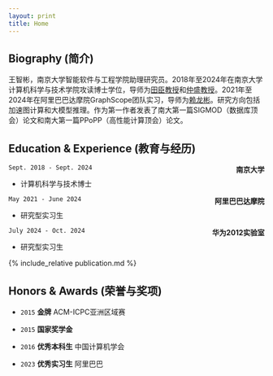 ```yaml
---
layout: print
title: Home
---
```



<!-- <img src="../figure/ZhibinWang.jpg" alt="Zhibin Wang" style="width: 200px; float: right; margin-left: 20px; margin-bottom: 20px;">  -->


<!-- # Zhibin Wang (王智彬) -->
## Biography (简介)
<!-- I am an assistant researcher in School of Intelligent Software and Engineering, Nanjing University.
I received my Ph.D. degree in School of Computer Science, Nanjing University, advised by [Prof. Chen Tian](https://cs.nju.edu.cn/tianchen/index.htm) and [Prof. Sheng Zhong](https://cosec.nju.edu.cn/ae/82/c47361a568962/page.htm). I have been interning at [GraphScope](https://graphscope.io/) team in Alibaba DAMO Academy from 2021 to 2024, supervised by [Longbin Lai](https://lai.me/). 
My research interests include accelerating subgraph matching and other graph algorithms using new hardware, especially GPUs. Recently, I am engaged in accelerating LLM inference. 
Related research has been published in top-tier conferences, such as SIGMOD, PPoPP and ATC. -->

<!-- 王智彬，南京大学智能软件与工程学院助理研究员。2018年至2024年在南京大学计算机科学与技术学院攻读博士学位，导师为[田臣](https://cs.nju.edu.cn/tianchen/index.htm)教授和[仲盛](https://cosec.nju.edu.cn/ae/82/c47361a568962/page.htm)教授。2021年至2024年在阿里巴巴达摩院[GraphScope](https://graphscope.io/)团队实习，导师为[赖龙彬](https://lai.me/)。研究方向包括加速图计算和大模型推理。作为第一作者发表了南大第一篇SIGMOD（数据库顶会）论文和南大第一篇PPoPP（高性能计算顶会）论文。 -->

王智彬，南京大学智能软件与工程学院助理研究员。2018年至2024年在南京大学计算机科学与技术学院攻读博士学位，导师为[田臣教授](https://cs.nju.edu.cn/tianchen/index.htm)和[仲盛教授](https://cosec.nju.edu.cn/ae/82/c47361a568962/page.htm)。2021年至2024年在阿里巴巴达摩院GraphScope团队实习，导师为[赖龙彬](https://lai.me/)。研究方向包括加速图计算和大模型推理。作为第一作者发表了南大第一篇SIGMOD（数据库顶会）论文和南大第一篇PPoPP（高性能计算顶会）论文。



## Education & Experience (教育与经历)

`Sept. 2018 - Sept. 2024`
<span style="float: right;">__南京大学__</span>
- 计算机科学与技术博士

`May 2021 - June 2024`
<span style="float: right;">__阿里巴巴达摩院__</span>
- 研究型实习生

`July 2024 - Oct. 2024`
<span style="float: right;">__华为2012实验室__</span>
- 研究型实习生

<!-- `Sept. 2014 - June 2018`
__Nanjing University of Aeronautics and Astronautics__
- B.E. in Computer Science and Technology -->

{% include_relative publication.md %}


## Honors & Awards (荣誉与奖项)
- `2015` __金牌__  ACM-ICPC亚洲区域赛
<!-- - (Chang Chun Site) -->

- `2015` __国家奖学金__

- `2016` __优秀本科生__ 中国计算机学会

- `2023` __优秀实习生__ 阿里巴巴